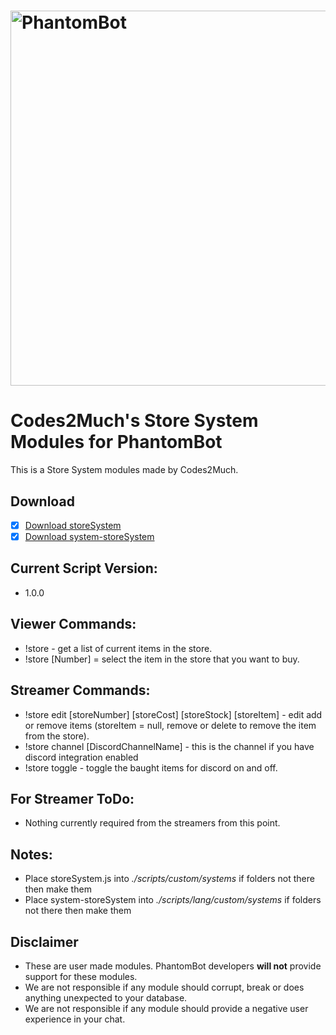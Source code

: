 # <img alt="PhantomBot" src="https://phantombot.tv/img/new-logo-dark-v2.png" width="600px"/>

# Codes2Much's Store System Modules for PhantomBot
This is a Store System modules made by Codes2Much.

## Download
- [x] [Download storeSystem](/custom/systems/storeSystem/storeSystem.js?raw=true "storeSystem")
- [x] [Download system-storeSystem](/lang/english/custom/systems/system-storeSystem.js?raw=true "system-storeSystem")

## Current Script Version:
- 1.0.0

## Viewer Commands:
- !store - get a list of current items in the store.
- !store [Number] = select the item in the store that you want to buy.

## Streamer Commands:
- !store edit [storeNumber] [storeCost] [storeStock] [storeItem] - edit add or remove items (storeItem = null, remove or delete to remove the item from the store).
- !store channel [DiscordChannelName] - this is the channel if you have discord integration enabled
- !store toggle - toggle the baught items for discord on and off.

## For Streamer ToDo:
- Nothing currently required from the streamers from this point.

## Notes:
- Place storeSystem.js into *./scripts/custom/systems* if folders not there then make them
- Place system-storeSystem into *./scripts/lang/custom/systems* if folders not there then make them

## Disclaimer
- These are user made modules. PhantomBot developers **will not** provide support for these modules.
- We are not responsible if any module should corrupt, break or does anything unexpected to your database.
- We are not responsible if any module should provide a negative user experience in your chat.
